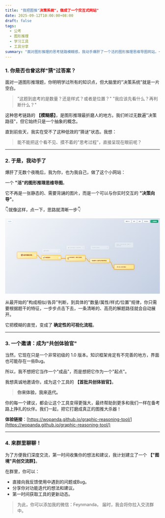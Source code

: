 ```yaml
---
title: "我把图推"决策系统"，做成了一个交互式网站"
date: 2025-09-12T10:00:00+08:00
draft: false
tags:
  - 公考
  - 图形推理
  - 学习工具
  - 工具分享
summary: "面对图形推理的思考链路模糊感，我动手爆肝了一个活的图形推理思维导图网站，一个可以与你实时交互的决策向导，并邀请你成为首批共创体验官。"
---
```


### 1. 你是否也曾这样"猜"过答案？

面对一道图形推理题，你明明学过所有的知识点，但大脑里的"决策系统"就是一片空白。

> "这题到底考的是数量？还是样式？或者是位置？"
> "我应该先看什么？再判断什么？"

这种思考链路的 **【模糊感】**，是图形推理最折磨人的地方。我们听过无数遍"决策路径"，但它始终只是一个抽象的概念。

直到前些天，我实在受不了这种低效的"猜谜"状态。我想：

> 能不能把这个看不见、摸不着的"思考过程"，直接呈现在眼前呢？

---

### 2. 于是，我动手了

爆肝了无数个夜晚后，我为你，也为我自己，做了这个小网站：

一个 **"活"的图形推理思维导图**。

它不再是一张静态的、需要背誦的图片，而是一个可以与你实时交互的 **"决策向导"**。

👇就像这样，点一下，思路就清晰一步👇

![决策向导示例](/images/图境.png)

从最开始的"构成相似/各异"判断，到具体的"数量/属性/样式/位置"规律，你只需要根据题干的特征，一步步点击下去，一条清晰的、高亮的解题路径就会自动展开。

它把模糊的直觉，变成了 **确定性的可视化流程**。

---

### 3. 一个邀请：成为"共创体验官"

当然，它现在只是一个非常初级的 1.0 版本。知识框架肯定有不完善的地方，界面也可能存在一些Bug。

所以，我不想把它当作一个"成品"，而是想把它作为一个"起点"。

我想真诚地邀请你，成为这个工具的 **【首批共创体验官】**。

> **你来体验，我来迭代。**

你的每一个建议，都会让这个工具变得更强大，最终帮助到更多和我们一样在备考路上挣扎的伙伴。我们一起，把它打磨成真正的图推大杀器！

**体验链接**：[https://wopanda.github.io/graphic-reasoning-tool/](https://wopanda.github.io/graphic-reasoning-tool/)

---

### 4. 来群里聊聊！

为了方便我们深度交流，第一时间收集你的想法和建议，我计划建立了一个 **【"图境"共创交流群】**。

在群里，你可以：

-   直接向我反馈使用中遇到的问题或Bug。
-   分享你对功能迭代的想法和建议。
-   第一时间获取工具的更新动态。

> 为此，你可以添加我的微信：Feynmanda，
> 届时，我会将你拉入交流群中。